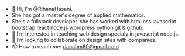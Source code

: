 - 👋 Hi, I’m @RihanaHasani.
- She has got a master's degree of applied mathematics.
- She's a fullstack developer.
she has worked with html css javascript bootstrap react node.js wordpress python git & github. 
- 👀 I’m interested in teaching web design specialy in javascript node.js.
- 💞️ I’m looking to collaborate on design sites with companies.
- 📫 How to reach me: rianahm60@gmail.com

<!---
RihanaHasani/RihanaHasani is a ✨ special ✨ repository because its `README.md` (this file) appears on your GitHub profile.
You can click the Preview link to take a look at your changes.
--->
